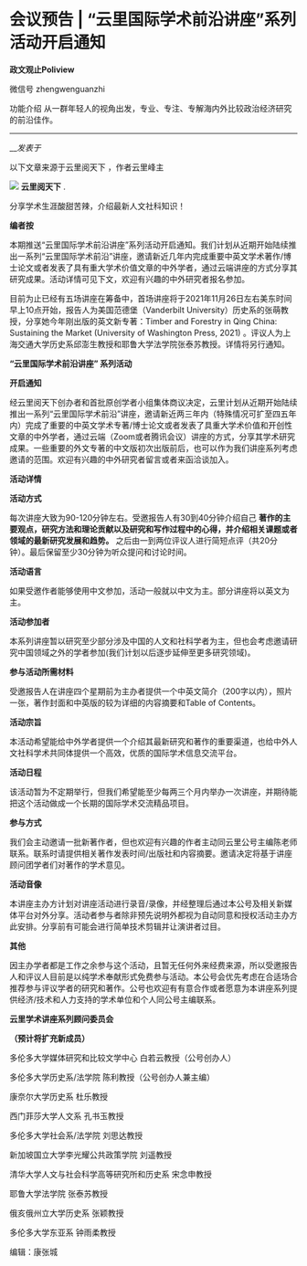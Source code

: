 

#  会议预告 | “云里国际学术前沿讲座”系列活动开启通知



**政文观止Poliview** 

微信号 zhengwenguanzhi

功能介绍 从一群年轻人的视角出发，专业、专注、专解海内外比较政治经济研究的前沿佳作。

____

___发表于_


以下文章来源于云里阅天下 ，作者云里峰主

![](/images/54/2.png) **云里阅天下** .

分享学术生涯酸甜苦辣，介绍最新人文社科知识！

  

**编者按**

本期推送“云里国际学术前沿讲座”系列活动开启通知。我们计划从近期开始陆续推出一系列“云里国际学术前沿”讲座，邀请新近几年内完成重要中英文学术著作/博士论文或者发表了具有重大学术价值文章的中外学者，通过云端讲座的方式分享其研究成果。活动详情可见下文，欢迎有兴趣的中外研究者报名参加。  

  

目前为止已经有五场讲座在筹备中，首场讲座将于2021年11月26日左右美东时间早上10点开始，报告人为美国范德堡（Vanderbilt
University）历史系的张萌教授，分享她今年刚出版的英文新专著：Timber and Forestry in Qing China:
Sustaining the Market (University of Washington Press, 2021)
。评议人为上海交通大学历史系邱澎生教授和耶鲁大学法学院张泰苏教授。详情将另行通知。

  

 **“云里国际学术前沿讲座” 系列活动**

 **开启通知**

经云里阅天下创办者和首批原创学者小组集体商议决定，云里计划从近期开始陆续推出一系列“云里国际学术前沿”讲座，邀请新近两三年内（特殊情况可扩至四五年内）完成了重要的中英文学术专著/博士论文或者发表了具重大学术价值和开创性文章的中外学者，通过云端（Zoom或者腾讯会议）讲座的方式，分享其学术研究成果。一些重要的外文专著的中文版初次出版前后，也可以作为我们讲座系列考虑邀请的范围。欢迎有兴趣的中外研究者留言或者来函洽谈加入。  

  

 **活动详情**

 **活动方式**

  

每次讲座大致为90-120分钟左右。受邀报告人有30到40分钟介绍自己
**著作的主要观点，研究方法和理论贡献以及研究和写作过程中的心得，并介绍相关课题或者领域的最新研究发展和趋势。**
之后由一到两位评议人进行简短点评（共20分钟）。最后保留至少30分钟为听众提问和讨论时间。

  

 **活动语言**

  

如果受邀作者能够使用中文参加，活动一般就以中文为主。部分讲座将以英文为主。

  

 **活动参加者**

  

本系列讲座暂以研究至少部分涉及中国的人文和社科学者为主，但也会考虑邀请研究中国领域之外的学者参加(我们计划以后逐步延伸至更多研究领域)。

  

 **参与活动所需材料**

  

受邀报告人在讲座四个星期前为主办者提供一个中英文简介（200字以内），照片一张，著作封面和中英版的较为详细的内容摘要和Table of Contents。

  

 **活动宗旨**

  

本活动希望能给中外学者提供一个介绍其最新研究和著作的重要渠道，也给中外人文社科学术共同体提供一个高效，优质的国际学术信息交流平台。

  

 **活动日程**

  

该活动暂为不定期举行，但我们希望能至少每两三个月内举办一次讲座，并期待能把这个活动做成一个长期的国际学术交流精品项目。

  

 **参与方式**

  

我们会主动邀请一批新著作者，但也欢迎有兴趣的作者主动同云里公号主编陈老师联系。联系时请提供相关著作发表时间/出版社和内容摘要。邀请决定将基于讲座顾问团学者们对著作的学术意见。

  

 **活动音像**

  

本讲座主办方计划对讲座活动进行录音/录像，并经整理后通过本公号及相关新媒体平台对外分享。活动者参与者除非预先说明外都视为自动同意和授权活动主办方此安排。分享前有可能会进行简单技术剪辑并让演讲者过目。

  

 **其他**

  

因主办学者都是工作之余参与这个活动，且暂无任何外来经费来源，所以受邀报告人和评议人目前是以纯学术奉献形式免费参与活动。本公号会优先考虑在合适场合推荐参与评议学者的研究和著作。公号也欢迎有有意合作或者愿意为本讲座系列提供经济/技术和人力支持的学术单位和个人同公号主编联系。

  

 **云里学术讲座系列顾问委员会**

 **（预计将扩充新成员）**

多伦多大学媒体研究和比较文学中心 白若云教授（公号创办人）  

  

多伦多大学历史系/法学院 陈利教授（公号创办人兼主编）

  

康奈尔大学历史系 杜乐教授

  

西门菲莎大学人文系 孔书玉教授

  

多伦多大学社会系/法学院 刘思达教授

  

新加坡国立大学李光耀公共政策学院 刘遥教授

  

清华大学人文与社会科学高等研究所和历史系 宋念申教授

  

耶鲁大学法学院 张泰苏教授

  

俄亥俄州立大学历史系 张颖教授

  

多伦多大学东亚系 钟雨柔教授

  

  

编辑：康张城  

